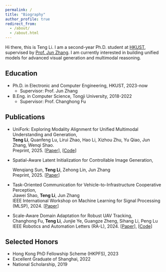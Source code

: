 ```yaml
---
permalink: /
title: "Biography"
author_profile: true
redirect_from: 
  - /about/
  - /about.html
---
```


Hi there, this is Teng Li. I am a second-year Ph.D. student at [HKUST](https://hkust.edu.hk/), supervised by [Prof. Jun Zhang](https://eejzhang.people.ust.hk/). I am currently interested in building unified models for advanced visual generation and multimodal reasoning.

## Education

- Ph.D. in Electronic and Computer Engineering, HKUST, 2023-now
  - Supervisor: Prof. Jun Zhang
- B.Eng. in Computer Science, Tongji University, 2018-2022
  - Supervisor: Prof. Changhong Fu

## Publications

* UniFork: Exploring Modality Alignment for Unified Multimodal Understanding and Generation,  
  **Teng Li**, Quanfeng Lu, Lirui Zhao, Hao Li, Xizhou Zhu, Yu Qiao, Jun Zhang, Wenqi Shao.  
  Preprint, 2025. [[Paper](https://arxiv.org/abs/2506.17202)], [[Code](https://github.com/tliby/UniFork)]

* Spatial-Aware Latent Initialization for Controllable Image Generation,  

  Wenqiang Sun, **Teng Li**, Zehong Lin, Jun Zhang  
  Preprint, 2025. [[Paper](https://arxiv.org/abs/2401.16157)]

* Task-Oriented Communication for Vehicle-to-Infrastructure Cooperative Perception,  
  Jiawei Shao, **Teng Li**, Jun Zhang  
  IEEE International Workshop on Machine Learning for Signal Processing (MLSP), 2024. [[Paper](https://arxiv.org/abs/2407.20748)]

* Scale-Aware Domain Adaptation for Robust UAV Tracking,  
  Changhong Fu, **Teng Li**, Junjie Ye, Guangze Zheng, Sihang Li, Peng Lu  
  IEEE Robotics and Automation Letters (RA-L), 2024.  [[Paper](https://ieeexplore.ieee.org/document/10111056)], [[Code](https://github.com/vision4robotics/ScaleAwareDA)]

## Selected Honors

* Hong Kong PhD Fellowship Scheme (HKPFS), 2023
* Excellent Graduate of Shanghai, 2022
* National Scholarship, 2019

